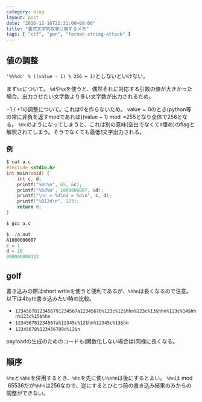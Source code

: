 ```yaml
---
category: blog
layout: post
date: "2016-12-16T21:31:00+09:00"
title: "書式文字列攻撃に関するメモ"
tags: [ "ctf", "pwn", "format-string-attack" ]
---
```


## 値の調整

`'%%%dc' % ((value - 1) % 256 + 1)`としないといけない。

まず`%c`について。
`%d`や`%x`を使うと、偶然それに対応する引数の値が大きかった場合、出力させたい文字数より多い文字数が出力されるため。

$-1$ / $+1$の調整について。これは$0$を作らないため。
$\mathrm{value} = 0$のとき(python等の常に非負を返すmodであれば)$(\mathrm{value} - 1) \bmod = 255$となり全体で$256$となる。
`%0c`のようになってしまうと、これは別の意味(空白でなくて`0`埋め)のflagと解釈されてしまう。そうでなくても最低$1$文字出力される。

### 例

``` c
$ cat a.c
#include <stdio.h>
int main(void) {
    int c, d;
    printf("%0c%n", 65, &c);
    printf("%6d%n", 1000000007, &d);
    printf("\nc = %d\nd = %d\n", c, d);
    printf("%012d\n", 123);
    return 0;
}

$ gcc a.c

$ ./a.out
A1000000007
c = 1
d = 10
000000000123
```

## golf

書き込みの際はshort writeを使うと便利であるが、`%hhn`は長くなるので注意。
以下は$4$byte書き込みたい時の比較。

-   `12345678123456791234567a1234567b%123c%12$hhn%123c%13$hhn%123c%14$hhn%123c%15$hhn`
-   `123456781234567a%12345c%12$hn%12345c%13$hn`
-   `12345678%123456789c%12$n`

payloadの生成のためのコードも(関数化しない場合は)同様に長くなる。

## 順序

`%hn`と`%hhn`を併用するとき、`%hn`を先に使い`%hhn`は後にするとよい。
`%hn`は$\bmod 65536$だが`%hhn`は$256$なので、逆にするとひとつ前の書き込み結果のみからの調整ができない。
